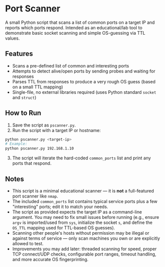 # Port Scanner

A small Python script that scans a list of common ports on a target IP and reports which ports respond. Intended as an educational/lab tool to demonstrate basic socket scanning and simple OS-guessing via TTL values.

## Features

* Scans a pre-defined list of common and interesting ports
* Attempts to detect alive/open ports by sending probes and waiting for responses
* Parses TTL from responses to produce a very rough OS guess (based on a small TTL mapping)
* Single-file, no external libraries required (uses Python standard `socket` and `struct`)

## How to Run

1. Save the script as `pscanner.py`.
2. Run the script with a target IP or hostname:

```bash
python pscanner.py <target-ip>
# Example:
python pscanner.py 192.168.1.10
```

3. The script will iterate the hard-coded `common_ports` list and print any ports that respond.

## Notes

* This script is a minimal educational scanner — it is **not** a full-featured port scanner like `nmap`.
* The included `common_ports` list contains typical service ports plus a few "interesting" ports; edit it to match your needs.
* The script as provided expects the target IP as a command-line argument. You may need to fix small issues before running (e.g., ensure `argv` is imported/used from `sys`, initialize the socket `s`, and define the `OS_TTL` mapping used for TTL-based OS guesses).
* Scanning other people's hosts without permission may be illegal or against terms of service — only scan machines you own or are explicitly allowed to test.
* Improvements you may add later: threaded scanning for speed, proper TCP connect/UDP checks, configurable port ranges, timeout handling, and more accurate OS fingerprinting.
